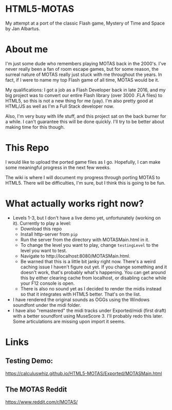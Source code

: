 # HTML5-MOTAS
My attempt at a port of the classic Flash game, Mystery of Time and Space by Jan Albartus.

# About me
I'm just some dude who remembers playing MOTAS back in the 2000's. I've never really been a fan of room escape games, but for some reason, the surreal nature of MOTAS really just stuck with me throughout the years. In fact, if I were to name my top Flash game of all time, MOTAS would be it.

My qualifications: I got a job as a Flash Developer back in late 2016, and my big project was to convert our entire Flash library (over 3000 .FLA files) to HTML5, so this is not a new thing for me (yay). I'm also pretty good at HTML/JS as well as I'm a Full Stack developer now.

Also, I'm very busy with life stuff, and this project sat on the back burner for a while. I can't guarantee this will be done quickly. I'll try to be better about making time for this though.

# This Repo
I would like to upload the ported game files as I go. Hopefully, I can make some meaningful progress in the next few weeks.

The wiki is where I will document my progress through porting MOTAS to HTML5. There will be difficulties, I'm sure, but I think this is going to be fun.

# What actually works right now?
- Levels 1-3, but I don't have a live demo yet, unfortunately (working on it). Currently to play a level:
	- Download this repo
	- Install http-server from `pip`
	- Run the server from the directory with MOTASMain.html in it.
	- To change the level you want to play, change `testingLevel` to the level you want to test.
	- Navigate to http://localhost:8080/MOTASMain.html.
	- Be warned that this is a little bit janky right now. There's a weird caching issue I haven't figure out yet. If you change something and it doesn't work, that's probably what's happening. You can get around this by either clearing cache from localhost, or disabling cache while your F12 console is open.
	- There is also no sound yet as I decided to render the midis instead so that it integrates with HTML5 better. That's on the list.
- I have rendered the original sounds as OGGs using the Windows soundfont under the midi folder.
- I have also "remastered" the midi tracks under Exported/midi (first draft) with a better soundfont using MuseScore 3. I'll probably redo this later. Some articulations are missing upon import it seems.

# Links
## Testing Demo:
https://calculuswhiz.github.io/HTML5-MOTAS/Exported/MOTASMain.html

## The MOTAS Reddit
https://www.reddit.com/r/MOTAS/

